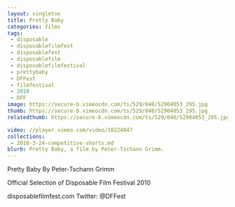 ```yaml
---
layout: singleton
title: Pretty Baby
categories: films
tags:
 - disposable
 - disposablefilmfest
 - disposablefest
 - disposablefilm
 - disposablefilmfestival
 - prettybaby
 - DFFest
 - filmfestival
 - 2010
 - DFF
image: https://secure-b.vimeocdn.com/ts/529/040/52904053_295.jpg
thumb: https://secure-b.vimeocdn.com/ts/529/040/52904053_295.jpg
relatedthumb: https://secure-b.vimeocdn.com/ts/529/040/52904053_295.jpg

video: //player.vimeo.com/video/10224847
collections:
 - 2010-3-24-competitive-shorts.md
blurb: Pretty Baby, a film by Peter-Tschann Grimm.
---
```


Pretty Baby
By Peter-Tschann Grimm

Official Selection of Disposable Film Festival 2010

disposablefilmfest.com
Twitter: @DFFest